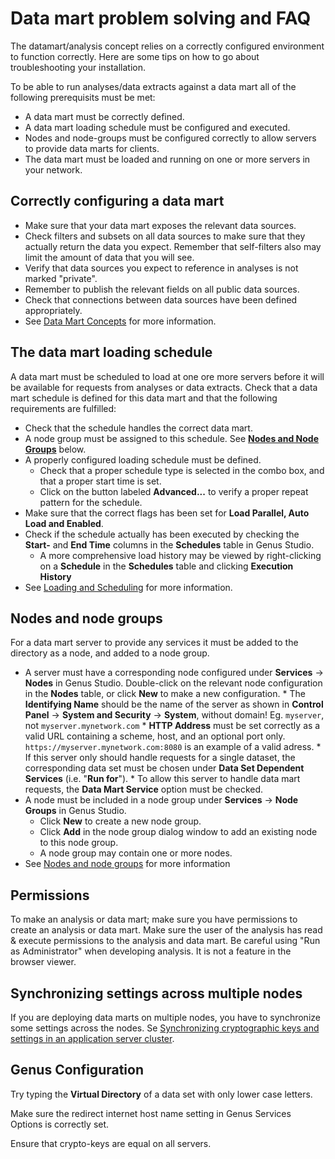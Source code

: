 # Data mart problem solving and FAQ

The datamart/analysis concept relies on a correctly configured environment to function correctly. Here are some tips on how to go about troubleshooting your installation.

To be able to run analyses/data extracts against a data mart all of the following prerequisits must be met:
*   A data mart must be correctly defined.
*   A data mart loading schedule must be configured and executed.
*   Nodes and node-groups must be configured correctly to allow servers to provide data marts for clients.
*   The data mart must be loaded and running on one or more servers in your network.

## Correctly configuring a data mart
*   Make sure that your data mart exposes the relevant data sources. 
*   Check filters and subsets on all data sources to make sure that they actually return the data you expect. Remember that self-filters also may limit the amount of data that you will see.
*   Verify that data sources you expect to reference in analyses is not marked "private".
*   Remember to publish the relevant fields on all public data sources. 
*   Check that connections between data sources have been defined appropriately.
*   See [Data Mart Concepts](data-mart-concepts.md) for more information. 

## The data mart loading schedule
A data mart must be scheduled to load at one ore more servers before it will be available for requests from analyses or data extracts. Check that a data mart schedule is defined for this data mart and that the following requirements are fulfilled:
*   Check that the schedule handles the correct data mart.
*   A node group must be assigned to this schedule. See **[Nodes and Node Groups](#nodes-and-node-groups)** below. 
*   A properly configured loading schedule must be defined. 
    *   Check that a proper schedule type is selected in the combo box,  and that a proper start time is set.
    *   Click on the button labeled **Advanced...** to verify a proper repeat pattern for the schedule.
*   Make sure that the correct flags has been set for **Load Parallel, Auto Load and Enabled**.
*   Check if the schedule actually has been executed by checking the **Start-** and **End Time** columns in the **Schedules** table in Genus Studio. 
    *   A more comprehensive load history may be viewed by right-clicking on a **Schedule** in the **Schedules** table and clicking **Execution History**
*   See [Loading and Scheduling](data-mart-loading.md) for more information.

## Nodes and node groups
For a data mart server to provide any services it must be added to the directory as a node, and added to a node group.
*    A server must have a corresponding node configured under **Services** -> **Nodes** in Genus Studio. Double-click on the relevant node configuration in the **Nodes** table, or click **New** to make a new configuration.
    *   The **Identifying Name** should be the name of the server as shown in **Control Panel** -> **System and Security** -> **System**, without domain! Eg. `myserver`, not `myserver.mynetwork.com` 
    *   **HTTP Address** must be set correctly as a valid URL containing a scheme, host, and an optional port only. `https://myserver.mynetwork.com:8080` is an example of a valid adress.
    *   If this server only should handle requests for a single dataset, the corresponding data set must be chosen under **Data Set Dependent Services** (i.e. "**Run for**").
    *   To allow this server to handle data mart requests, the **Data Mart Service** option must be checked. 
*   A node must be included in a node group under **Services** -> **Node Groups** in Genus Studio.
    *   Click **New** to create a new node group.
    *   Click **Add** in the node group dialog window to add an existing node to this node group.
    *   A node group may contain one or more nodes.
*   See [Nodes and node groups](../../../developers/defining-an-app-model/services/nodes-and-node-groups.md) for more information

## Permissions
To make an analysis or data mart; make sure you have permissions to create an analysis or data mart. Make sure the user of the analysis has read & execute permissions to the analysis and data mart. Be careful using "Run as Administrator" when developing analysis. It is not a feature in the browser viewer.

## Synchronizing settings across multiple nodes
If you are deploying data marts on multiple nodes, you have to synchronize some settings across the nodes. Se [Synchronizing cryptographic keys and settings in an application server cluster](../../../developers/installation-and-configuration/configure-and-maintain-genus-server/synchronizing-crypo-keys-in-a-cluster.md).

## Genus Configuration

Try typing the **Virtual Directory** of a data set with only lower case letters.

Make sure the redirect internet host name setting in Genus Services Options is correctly set.

Ensure that crypto-keys are equal on all servers.
